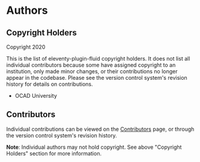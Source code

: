 # Authors

## Copyright Holders

Copyright 2020

This is the list of eleventy-plugin-fluid copyright holders. It does not list all individual contributors because some have assigned
copyright to an institution, only made minor changes, or their contributions no longer appear in the codebase.
Please see the version control system's revision history for details on contributions.

* OCAD University

## Contributors

Individual contributions can be viewed on the
[Contributors](https://github.com/greatislander/eleventy-plugin-fluid/graphs/contributors) page, or through the version control
system's revision history.

**Note**: Individual authors may not hold copyright. See above "Copyright Holders" section for more information.